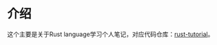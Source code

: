 # 介绍

这个主要是关于Rust language学习个人笔记，对应代码仓库：[rust-tutorial](https://github.com/cracker8090/rust\_tutorial)。
